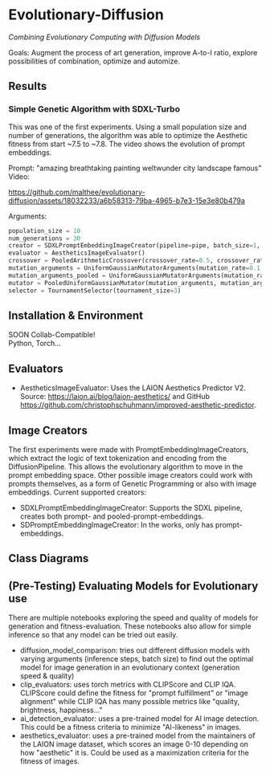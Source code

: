 # Evolutionary-Diffusion
*Combining Evolutionary Computing with Diffusion Models*

Goals: Augment the process of art generation, improve A-to-I ratio, explore possibilities of combination, optimize and automize.

## Results 
### Simple Genetic Algorithm with SDXL-Turbo 
This was one of the first experiments. Using a small population size and number of generations, the algorithm was able to optimize the Aesthetic fitness from
start ~7.5 to ~7.8. The video shows the evolution of prompt embeddings.

Prompt: "amazing breathtaking painting weltwunder city landscape famous"  
Video:   

https://github.com/malthee/evolutionary-diffusion/assets/18032233/a6b58313-79ba-4965-b7e3-15e3e80b479a


Arguments: 
```python
population_size = 10
num_generations = 30 
creator = SDXLPromptEmbeddingImageCreator(pipeline=pipe, batch_size=1, inference_steps=3)
evaluator = AestheticsImageEvaluator()  
crossover = PooledArithmeticCrossover(crossover_rate=0.5, crossover_rate_pooled=0.5)
mutation_arguments = UniformGaussianMutatorArguments(mutation_rate=0.1, mutation_strength=3, clamp_range=(-900, 900))
mutation_arguments_pooled = UniformGaussianMutatorArguments(mutation_rate=0.1, mutation_strength=0.5, clamp_range=(-8, 8))
mutator = PooledUniformGaussianMutator(mutation_arguments, mutation_arguments_pooled)
selector = TournamentSelector(tournament_size=3)
```

## Installation & Environment
SOON Collab-Compatible!  
Python, Torch...

## Evaluators
* AestheticsImageEvaluator: Uses the LAION Aesthetics Predictor V2. Source: https://laion.ai/blog/laion-aesthetics/ and GitHub https://github.com/christophschuhmann/improved-aesthetic-predictor. 

## Image Creators
The first experiments were made with PromptEmbeddingImageCreators, which extract the 
logic of text tokenization and encoding from the DiffusionPipeline. This allows
the evolutionary algorithm to move in the prompt embedding space. Other possible 
image creators could work with prompts themselves, as a form of Genetic Programming or also
with image embeddings. Current supported creators:
* SDXLPromptEmbeddingImageCreator: Supports the SDXL pipeline, creates both prompt- and pooled-prompt-embeddings.
* SDPromptEmbeddingImageCreator: In the works, only has prompt-embeddings.

## Class Diagrams


## (Pre-Testing) Evaluating Models for Evolutionary use
There are multiple notebooks exploring the speed and quality of models for generation and fitness-evaluation. 
These notebooks also allow for simple inference so that any model can be tried out easily.

* diffusion_model_comparison: tries out different diffusion models with varying arguments (inference steps, batch size) to find out the optimal model for image generation in an evolutionary context (generation speed & quality)
* clip_evaluators: uses torch metrics with CLIPScore and CLIP IQA. CLIPScore could define the fitness for "prompt fulfillment" or "image alignment" while CLIP IQA has many possible metrics like "quality, brightness, happiness..."
* ai_detection_evaluator: uses a pre-trained model for AI image detection. This could be a fitness criteria to minimize "AI-likeness" in images.
* aesthetics_evaluator: uses a pre-trained model from the maintainers of the LAION image dataset, which scores an image 0-10 depending on how "aesthetic" it is. Could be used as a maximization criteria for the fitness of images.


